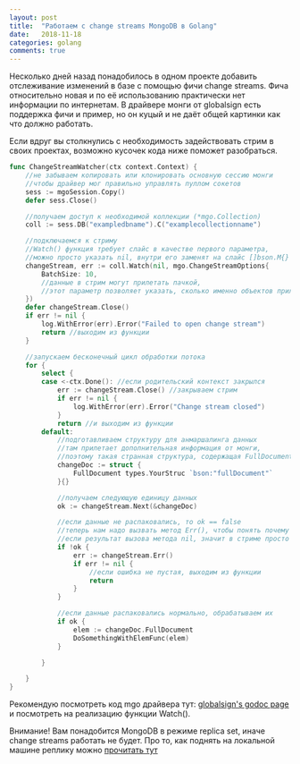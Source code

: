 ```yaml
---
layout: post
title:  "Работаем с change streams MongoDB в Golang"
date:   2018-11-18
categories: golang
comments: true
---
```

Несколько дней назад понадобилось в одном проекте добавить отслеживание изменений в базе с помощью фичи change streams. Фича относительно новая и по её использованию практически нет информации по интернетам. В драйвере монги от globalsign есть поддержка фичи и пример, но он куцый и не даёт общей картинки как что должно работать.

Если вдруг вы столкнулись с необходимость задействовать стрим в своих проектах, возможно кусочек кода ниже поможет разобраться.

```go
func ChangeStreamWatcher(ctx context.Context) {
	//не забываем копировать или клонировать основную сессию монги
	//чтобы драйвер мог правильно управлять пуллом сокетов
	sess := mgoSession.Copy()
	defer sess.Close()

	//получаем доступ к необходимой коллекции (*mgo.Collection)
	coll := sess.DB("exampledbname").C("examplecollectionname")

    //подключаемся к стриму
    //Watch() функция требует слайс в качестве первого параметра,
    //можно просто указать nil, внутри его заменят на слайс []bson.M{}
	changeStream, err := coll.Watch(nil, mgo.ChangeStreamOptions{
        BatchSize: 10, 
		//данные в стрим могут прилетать пачкой,
		//этот параметр позволяет указать, сколько именно объектов прилетит
	})
	defer changeStream.Close()
	if err != nil {
		log.WithError(err).Error("Failed to open change stream")
		return //выходим из функции
	}

	//запускаем бесконечный цикл обработки потока
	for {
		select {
		case <-ctx.Done(): //если родительский контекст закрылся
			err := changeStream.Close() //закрываем стрим
			if err != nil {
				log.WithError(err).Error("Change stream closed")
			}
			return //и выходим из функции
		default:
			//подготавливаем структуру для анмаршалинга данных
			//там прилетает дополнительная информация от монги,
			//поэтому такая странная структура, содержащая FullDocument
			changeDoc := struct {
				FullDocument types.YourStruc `bson:"fullDocument"`
			}{}

			//получаем следующую единицу данных
			ok := changeStream.Next(&changeDoc)

			//если данные не распаковались, то ok == false
			//теперь нам надо вызвать метод Err(), чтобы понять почему
			//если результат вызова метода nil, значит в стриме просто нет данных
			if !ok {
				err := changeStream.Err()
				if err != nil {
					//если ошибка не пустая, выходим из функции
					return
				}
			}

			//если данные распаковались нормально, обрабатываем их
			if ok {
				elem := changeDoc.FullDocument
				DoSomethingWithElemFunc(elem)
			}

		}

	}
}
```

Рекомендую посмотреть код mgo драйвера тут: [globalsign's godoc page](https://godoc.org/github.com/globalsign/mgo) и посмотреть на реализацию функции Watch().

Внимание! Вам понадобится MongoDB в режиме replica set, иначе change streams работать не будет. Про то, как поднять на локальной машине реплику можно [прочитать тут](http://37yonub.ru/articles/mongo-replica-set-docker-rus)